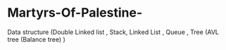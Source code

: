 # Martyrs-Of-Palestine-
Data structure (Double Linked list , Stack, Linked List , Queue , Tree (AVL tree (Balance tree) )
